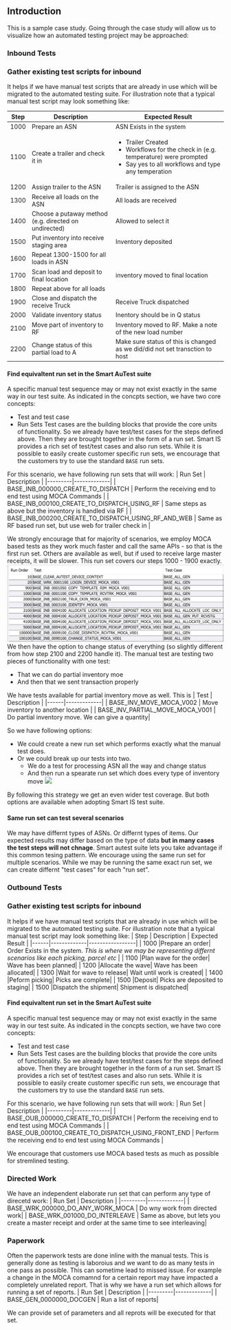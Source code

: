 ## Introduction

This is a sample case study.  Going through the case study will allow us to visualize how an automated testing project may be approached:

### Inbound Tests

### Gather existing test scripts for inbound
It helps if we have manual test scripts that are already in use which will be migrated to the automated testing suite.  For illustration note that a typical manual test script may look something like:

| Step | Description | Expected Result |
|------|-------------|-----------------|
| 1000 |Prepare an ASN| ASN Exists in the system |
| 1100 |Create a trailer and check it in |<ul><li>Trailer Created </li>  <li> Workflows for the check in (e.g. temperature) were prompted </li> <li>Say yes to all workflows and type any temperation</li> </ul>  |
| 1200 |Assign trailer to the ASN | Trailer is assigned to the ASN |
| 1300 |Receive all loads on the ASN|All loads are received |
| 1400 |Choose a putaway method (e.g. directed on undirected) | Allowed to select it |
| 1500 |Put inventory into receive staging area| Inventory deposited |
| 1600 |Repeat 1300-1500 for all loads in ASN||
| 1700 |Scan load and deposit to final location| inventory moved to final location|
| 1800 |Repeat above for all loads | |
| 1900 |Close and dispatch the receive Truck|Receive Truck dispatched|
| 2000 |Validate inventory status|Inentory should be in Q status|
| 2100 |Move part of inventory to RF|Inventory moved to RF.  Make a note of the new load number|
| 2200 |Change status of this partial load to A|Make sure status of this is changed as we did/did not set transction to host|

#### Find equivaltent run set in the Smart AuTest suite
A specific manual test sequence may or may not exist exactly in the same way in our test suite.  As indicated in the concpts section, we have two core concepts:
- Test and test case
- Run Sets
Test cases are the building blocks that provide the core units of functionality.  So we already have test/test cases for the steps defined above.  Then they are brought together in the form of a run set.  Smart IS provides a rich set of test/test cases and also run sets.  While it is possible to easily create customer specific run sets, we encourage that the customers try to use the standard `BASE` run sets.

For this scenario, we have following run sets that will work:
| Run Set | Description |
|---------|-------------|
| BASE_INB_000000_CREATE_TO_DISPATCH | Perform the receiving end to end test using MOCA Commands |
| BASE_INB_000100_CREATE_TO_DISPATCH_USING_RF | Same steps as above but the inventory is handled via RF |
| BASE_INB_000200_CREATE_TO_DISPATCH_USING_RF_AND_WEB | Same as RF based run set, but use web for trailer check in |

We strongly encourage that for majority of scenarios, we employ MOCA based tests as they work much faster and call the same APIs - so that is the first run set.  Others are available as well, but if used to receive large master receipts, it will be slower.  This run set covers our steps 1000 - 1900 exactly.
![](Images/sample_casestudy__runset__BASE_INB_000000_CREATE_TO_DISPATCH.jpg)
We then have the option to change status of everything (so slightly different from how step 2100 and 2200 handle it).  The manual test are testing two pieces of functionality with one test:
- That we can do partial inventory moe
- And then that we sent transaction properly

We have tests available for partial inventory move as well.  This is 
| Test | Description |
|------|-------------|
| BASE_INV_MOVE_MOCA_V002 | Move inventory to another location |
| BASE_INV_PARTIAL_MOVE_MOCA_V001 | Do partial inventory move.  We can give a quantity|

So we have following options:
- We could create a new run set which performs exactly what the manual test does.
- Or we could break up our tests into two.
    - We do a test for processing ASN all the way and change status
    - And then run a spearate run set which does every type of inventory move
      ![](Images/sample_casestudy__runset__sample_casestudy__runset__BASE_INV_A00000_INV_OPS.jpg)

By following this strategy we get an even wider test coverage.  But both options are available when adopting Smart IS test suite.

#### Same run set can test several scenarios
We may have differnt types of ASNs.  Or differnt types of items.  Our expected results may differ based on the type of data **but in many cases the test steps will not chnage**.  Smart autest suite lets you take advantage if this common tesing pattern.  We encourage using the same run set for multiple scenarios.  While we may be running the same exact run set, we can create differnt "test cases" for each "run set".  

### Outbound Tests

### Gather existing test scripts for inbound
It helps if we have manual test scripts that are already in use which will be migrated to the automated testing suite.  For illustration note that a typical manual test script may look something like:
| Step | Description | Expected Result |
|------|-------------|-----------------|
| 1000 |Prepare an order| Order Exists in the system.  _This is where we may be representing differnt scenarios like each picking, parcel etc_ |
| 1100 |Plan wave for the order| Wave has been planned|
| 1200 |Allocate the wave| Wave has been allocated|
| 1300 |Wait for wave to release| Wait until work is created|
| 1400 |Peform picking| Picks are complete|
| 1500 |Deposit| Picks are deposited to staging|
| 1500 |Dispatch the shipment| Shipment is dispatched|

#### Find equivaltent run set in the Smart AuTest suite
A specific manual test sequence may or may not exist exactly in the same way in our test suite.  As indicated in the concpts section, we have two core concepts:
- Test and test case
- Run Sets
Test cases are the building blocks that provide the core units of functionality.  So we already have test/test cases for the steps defined above.  Then they are brought together in the form of a run set.  Smart IS provides a rich set of test/test cases and also run sets.  While it is possible to easily create customer specific run sets, we encourage that the customers try to use the standard `BASE` run sets.

For this scenario, we have following run sets that will work:
| Run Set | Description |
|---------|-------------|
| BASE_OUB_000000_CREATE_TO_DISPATCH | Perform the receiving end to end test using MOCA Commands |
| BASE_OUB_000100_CREATE_TO_DISPATCH_USING_FRONT_END | Perform the receiving end to end test using MOCA Commands |

We encourage that customers use MOCA based tests as much as possible for stremlined testing.


### Directed Work
We have an independent elaborate run set that can perform any type of direcetd work:
| Run Set | Description |
|---------|-------------|
| BASE_WRK_000000_DO_ANY_WORK_MOCA | Do wny work from directed work|
| BASE_WRK_001000_DO_INTERLEAVE | Same as above, but lets you create a master receipt and order at the same time to see interleaving|

### Paperwork
Often the paperwork tests are done inline with the manual tests.  This is generally done as testing is laboroius and we want to do as many tests in one pass as possible.  This can sometime lead to missed issue.  For example a change in the MOCA comamnd for a certain report may have impacted a completely unrelated report.  That is why we have a run set which allows for running a set of reports.
| Run Set | Description |
|---------|-------------|
| BASE_GEN_0000000_DOCGEN | Run a list of reports|

We can provide set of parameters and all reprots will be executed for that set.




